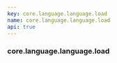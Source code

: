 ```yaml
---
key: core.language.language.load
name: core.language.language.load
api: true
---
```


### core.language.language.load
